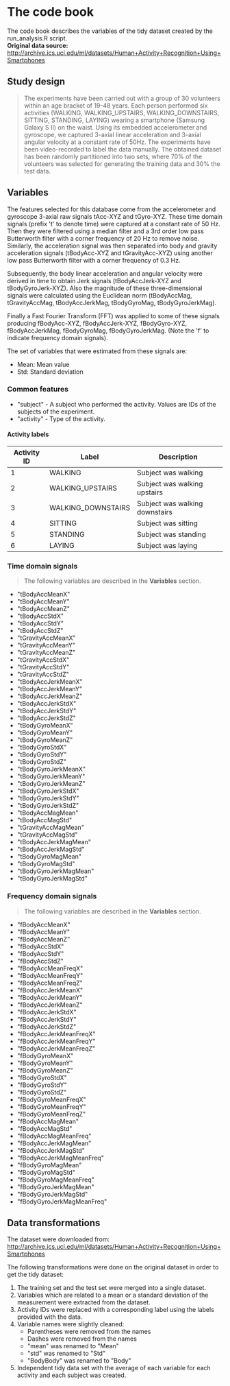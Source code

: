 # The code book
The code book describes the variables of the tidy dataset created by the run_analysis.R script.  
**Original data source:** http://archive.ics.uci.edu/ml/datasets/Human+Activity+Recognition+Using+Smartphones

## Study design
>The experiments have been carried out with a group of 30 volunteers within an age bracket of 19-48 years. Each person performed six activities (WALKING, WALKING_UPSTAIRS, WALKING_DOWNSTAIRS, SITTING, STANDING, LAYING) wearing a smartphone (Samsung Galaxy S II) on the waist. Using its embedded accelerometer and gyroscope, we captured 3-axial linear acceleration and 3-axial angular velocity at a constant rate of 50Hz. The experiments have been video-recorded to label the data manually. The obtained dataset has been randomly partitioned into two sets, where 70% of the volunteers was selected for generating the training data and 30% the test data.

## Variables
The features selected for this database come from the accelerometer and gyroscope 3-axial raw signals tAcc-XYZ and tGyro-XYZ. These time domain signals (prefix 't' to denote time) were captured at a constant rate of 50 Hz. Then they were filtered using a median filter and a 3rd order low pass Butterworth filter with a corner frequency of 20 Hz to remove noise. Similarly, the acceleration signal was then separated into body and gravity acceleration signals (tBodyAcc-XYZ and tGravityAcc-XYZ) using another low pass Butterworth filter with a corner frequency of 0.3 Hz.  

Subsequently, the body linear acceleration and angular velocity were derived in time to obtain Jerk signals (tBodyAccJerk-XYZ and tBodyGyroJerk-XYZ). Also the magnitude of these three-dimensional signals were calculated using the Euclidean norm (tBodyAccMag, tGravityAccMag, tBodyAccJerkMag, tBodyGyroMag, tBodyGyroJerkMag).  

Finally a Fast Fourier Transform (FFT) was applied to some of these signals producing fBodyAcc-XYZ, fBodyAccJerk-XYZ, fBodyGyro-XYZ, fBodyAccJerkMag, fBodyGyroMag, fBodyGyroJerkMag. (Note the 'f' to indicate frequency domain signals).  

The set of variables that were estimated from these signals are:  
* Mean: Mean value  
* Std: Standard deviation

### Common features
* "subject" - A subject who performed the activity. Values are IDs of the subjects of the experiment.  
* "activity" - Type of the activity.
#### Activity labels  
Activity ID | Label | Description
--- | --- | ---
1 | WALKING | Subject was walking
2 | WALKING_UPSTAIRS | Subject was walking upstairs
3 | WALKING_DOWNSTAIRS | Subject was walking downstairs
4 | SITTING | Subject was sitting
5 | STANDING | Subject was standing
6 | LAYING | Subject was laying

### Time domain signals
> The following variables are described in the **Variables** section.  

* "tBodyAccMeanX"  
* "tBodyAccMeanY"  
* "tBodyAccMeanZ"  
* "tBodyAccStdX"  
* "tBodyAccStdY"  
* "tBodyAccStdZ"  
* "tGravityAccMeanX"  
* "tGravityAccMeanY"  
* "tGravityAccMeanZ"  
* "tGravityAccStdX"  
* "tGravityAccStdY"  
* "tGravityAccStdZ"  
* "tBodyAccJerkMeanX"  
* "tBodyAccJerkMeanY"  
* "tBodyAccJerkMeanZ"  
* "tBodyAccJerkStdX"  
* "tBodyAccJerkStdY"  
* "tBodyAccJerkStdZ"  
* "tBodyGyroMeanX"  
* "tBodyGyroMeanY"  
* "tBodyGyroMeanZ"  
* "tBodyGyroStdX"  
* "tBodyGyroStdY"  
* "tBodyGyroStdZ"  
* "tBodyGyroJerkMeanX"  
* "tBodyGyroJerkMeanY"  
* "tBodyGyroJerkMeanZ"  
* "tBodyGyroJerkStdX"  
* "tBodyGyroJerkStdY"  
* "tBodyGyroJerkStdZ"  
* "tBodyAccMagMean"  
* "tBodyAccMagStd"  
* "tGravityAccMagMean"  
* "tGravityAccMagStd"  
* "tBodyAccJerkMagMean"  
* "tBodyAccJerkMagStd"  
* "tBodyGyroMagMean"  
* "tBodyGyroMagStd"  
* "tBodyGyroJerkMagMean"  
* "tBodyGyroJerkMagStd"  

### Frequency domain signals
> The following variables are described in the **Variables** section.  

* "fBodyAccMeanX"  
* "fBodyAccMeanY"  
* "fBodyAccMeanZ"  
* "fBodyAccStdX"  
* "fBodyAccStdY"  
* "fBodyAccStdZ"  
* "fBodyAccMeanFreqX"  
* "fBodyAccMeanFreqY"  
* "fBodyAccMeanFreqZ"  
* "fBodyAccJerkMeanX"  
* "fBodyAccJerkMeanY"  
* "fBodyAccJerkMeanZ"  
* "fBodyAccJerkStdX"  
* "fBodyAccJerkStdY"  
* "fBodyAccJerkStdZ"  
* "fBodyAccJerkMeanFreqX"  
* "fBodyAccJerkMeanFreqY"  
* "fBodyAccJerkMeanFreqZ"  
* "fBodyGyroMeanX"  
* "fBodyGyroMeanY"  
* "fBodyGyroMeanZ"  
* "fBodyGyroStdX"  
* "fBodyGyroStdY"  
* "fBodyGyroStdZ"  
* "fBodyGyroMeanFreqX"  
* "fBodyGyroMeanFreqY"  
* "fBodyGyroMeanFreqZ"  
* "fBodyAccMagMean"  
* "fBodyAccMagStd"  
* "fBodyAccMagMeanFreq"  
* "fBodyAccJerkMagMean"  
* "fBodyAccJerkMagStd"  
* "fBodyAccJerkMagMeanFreq"  
* "fBodyGyroMagMean"  
* "fBodyGyroMagStd"  
* "fBodyGyroMagMeanFreq"  
* "fBodyGyroJerkMagMean"  
* "fBodyGyroJerkMagStd"  
* "fBodyGyroJerkMagMeanFreq"  

## Data transformations
The dataset were downloaded from: http://archive.ics.uci.edu/ml/datasets/Human+Activity+Recognition+Using+Smartphones  

The following transformations were done on the original dataset in order to get the tidy dataset:  
1. The training set and the test set were merged into a single dataset.  
2. Variables which are related to a mean or a standard deviation of the measurement were extracted from the dataset.  
3. Activity IDs were replaced with a corresponding label using the labels provided with the data.  
4. Variable names were slightly cleaned:  
    * Parentheses were removed from the names
    * Dashes were removed from the names
    * "mean" was renamed to "Mean"
    * "std" was renamed to "Std"
    * "BodyBody" was renamed to "Body"
5. Independent tidy data set with the average of each variable for each activity and each subject was created.

